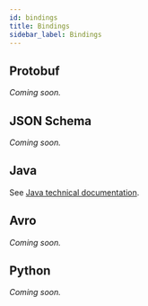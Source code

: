 ```yaml
---
id: bindings
title: Bindings
sidebar_label: Bindings
---
```


## Protobuf
_Coming soon._

## JSON Schema
_Coming soon._

## Java
See [Java technical documentation](https://github.com/finos/legend-engine/blob/master/docs/java/codeGen.md).

## Avro
_Coming soon._

## Python
_Coming soon._